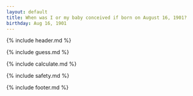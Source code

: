 ```yaml
---
layout: default
title: When was I or my baby conceived if born on August 16, 1901?
birthday: Aug 16, 1901
---
```


{% include header.md %}

{% include guess.md %}

{% include calculate.md %}

{% include safety.md %}

{% include footer.md %}



